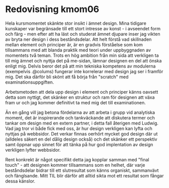 ---
---
Redovisning kmom06
=========================

Hela kursmomentet skänkte stor insikt i ämnet  design. Mina tidigare kunskaper var begränsade till ett stort intresse av konst - i avseendet form och färg - men efter att ha läst och studerat ämnet djupare inser jag vikten av bryta ner design i dess beståndsdelar. Att helt förstå vad skillnaden mellan element och principer är, är en gradvis förståelse som kom tillsammans med att blanda praktik med teori under uppbyggnaden av momentets två teman.
Trots en hög ambition från min sida att verkligen ta till mig ämnet och nyttja det på me-sidan, lämnar designen en del att önska enligt mig. Delvis beror det på att min tekniska kompetens av modulerna (exempelvis .@colums) fungerar inte korrelerar med design jag ser i framför mig. Det ska därför bli skönt att få börja från "scratch" med examinationsuppgiften.  

Arbetsmetoden att dela upp design i element och principer känns oavsett detta som nyttigt, det skänker en struktur och ram för designen att växa fram ur och jag kommer definitivt ta med mig det till examinationen.

Än en gång vill jag betona fördelarna av att arbeta i grupp vid analytiska moment, det är inspirerande och tankväckande att diskutera termer och tankar om design med en extern partner, i detta fall återigen med Ludwig. Vad jag tror vi både fick med oss, är hur design verkligen kan lyfta och nyttjas på webbsidor. Det verkar finnas oerhört mycket god design där ut (alldeles säkert en del dålig design också) och det skänker ett perspektiv samt öppnar upp sinnet för att tänka på hur god implentation av design verkligen lyfter webbsidor.

Rent konkrekt är något specifikt detta jag kopplar samman med "final touch" - att designen kommer tillsammans som en helhet, där varje beståndsdelar bidrar till ett slutresultat som känns organiskt, sammanvävt och fänglsande. Mitt TIL blir därför att alltid sikta mot ett resultat som fångar dessa känslor.
